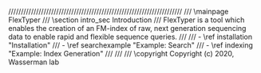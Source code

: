 /////////////////////////////////////////////////////////////////////
/// \mainpage FlexTyper
/// \section intro_sec Introduction
/// FlexTyper is a tool which enables the creation of an FM-index of raw, next generation sequencing data to enable rapid and flexible sequence queries.
///
/// - \ref installation "Installation"
/// - \ref searchexample "Example: Search"
/// - \ref indexing "Example: Index Generation"
///
///
/// \copyright Copyright (c) 2020, Wasserman lab
